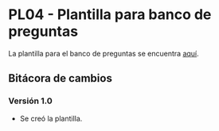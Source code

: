 # PL04 - Plantilla para banco de preguntas

La plantilla para el banco de preguntas se encuentra [aquí](https://docs.google.com/document/d/1jtoPSxA9DZX8QYkNPRpJ48LUoazNNWskvJx-aLPdJKQ/edit?usp=sharing).

## Bitácora de cambios

### Versión 1.0

- Se creó la plantilla.
